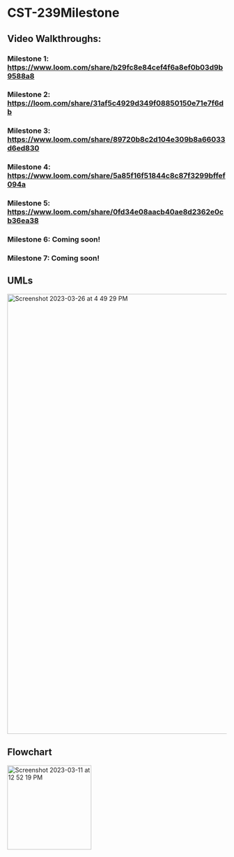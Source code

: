 # CST-239Milestone

## Video Walkthroughs: 
### Milestone 1: https://www.loom.com/share/b29fc8e84cef4f6a8ef0b03d9b9588a8
### Milestone 2: https://loom.com/share/31af5c4929d349f08850150e71e7f6db
### Milestone 3: https://www.loom.com/share/89720b8c2d104e309b8a66033d6ed830
### Milestone 4: https://www.loom.com/share/5a85f16f51844c8c87f3299bffef094a
### Milestone 5: https://www.loom.com/share/0fd34e08aacb40ae8d2362e0cb36ea38
### Milestone 6: Coming soon!
### Milestone 7: Coming soon!

## UMLs
<img width="1008" alt="Screenshot 2023-03-26 at 4 49 29 PM" src="https://user-images.githubusercontent.com/102087890/227809675-c4c1fc8d-2aa2-4dcf-af40-326b14f58917.png">

## Flowchart
<img width="193" alt="Screenshot 2023-03-11 at 12 52 19 PM" src="https://user-images.githubusercontent.com/102087890/224517900-d0fde4c7-aa71-40b2-b921-31b0c8082e16.png">
